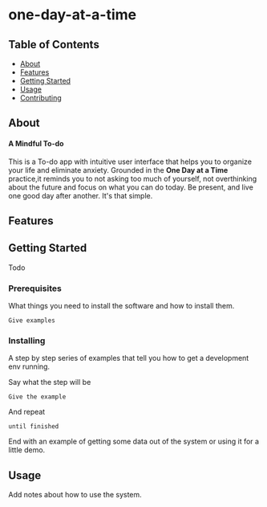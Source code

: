 # one-day-at-a-time

## Table of Contents
+ [About](#about)
+ [Features](#features)
+ [Getting Started](#getting_started)
+ [Usage](#usage)
+ [Contributing](../CONTRIBUTING.md)

## About <a name = "about"></a>

#### A Mindful To-do 
This is a To-do app with intuitive user interface that helps you to organize your life and eliminate anxiety. Grounded in the **One Day at a Time** practice,it reminds you to not asking too much of yourself, not overthinking about the future and focus on what you can do today. Be present, and live one good day after another. It's that simple.

## Features

## Getting Started <a name = "getting_started"></a>
Todo

### Prerequisites

What things you need to install the software and how to install them.

```
Give examples
```

### Installing

A step by step series of examples that tell you how to get a development env running.

Say what the step will be

```
Give the example
```

And repeat

```
until finished
```

End with an example of getting some data out of the system or using it for a little demo.

## Usage <a name = "usage"></a>

Add notes about how to use the system.
